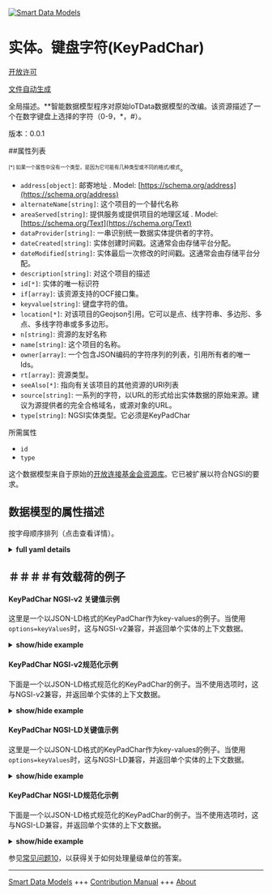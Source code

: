 <!-- 10-Header -->  
[![Smart Data Models](https://smartdatamodels.org/wp-content/uploads/2022/01/SmartDataModels_logo.png "Logo")](https://smartdatamodels.org)  
实体。键盘字符(KeyPadChar)  
===================<!-- /10-Header -->  
<!-- 15-License -->  
[开放许可](https://github.com/smart-data-models//dataModel.OCF/blob/master/KeyPadChar/LICENSE.md)  
[文件自动生成](https://docs.google.com/presentation/d/e/2PACX-1vTs-Ng5dIAwkg91oTTUdt8ua7woBXhPnwavZ0FxgR8BsAI_Ek3C5q97Nd94HS8KhP-r_quD4H0fgyt3/pub?start=false&loop=false&delayms=3000#slide=id.gb715ace035_0_60)  
<!-- /15-License -->  
<!-- 20-Description -->  
全局描述。**智能数据模型程序对原始IoTData数据模型的改编。该资源描述了一个在数字键盘上选择的字符（0-9，*，#）。  
版本：0.0.1  
<!-- /20-Description -->  
<!-- 30-PropertiesList -->  

##属性列表  

<sup><sub>[*] 如果一个属性中没有一个类型，是因为它可能有几种类型或不同的格式/模式</sub></sup>。  
- `address[object]`: 邮寄地址  . Model: [https://schema.org/address](https://schema.org/address)- `alternateName[string]`: 这个项目的一个替代名称  - `areaServed[string]`: 提供服务或提供项目的地理区域  . Model: [https://schema.org/Text](https://schema.org/Text)- `dataProvider[string]`: 一串识别统一数据实体提供者的字符。  - `dateCreated[string]`: 实体创建时间戳。这通常会由存储平台分配。  - `dateModified[string]`: 实体最后一次修改的时间戳。这通常会由存储平台分配。  - `description[string]`: 对这个项目的描述  - `id[*]`: 实体的唯一标识符  - `if[array]`: 该资源支持的OCF接口集。  - `keyvalue[string]`: 键盘字符的值。  - `location[*]`: 对该项目的Geojson引用。它可以是点、线字符串、多边形、多点、多线字符串或多多边形。  - `n[string]`: 资源的友好名称  - `name[string]`: 这个项目的名称。  - `owner[array]`: 一个包含JSON编码的字符序列的列表，引用所有者的唯一Ids。  - `rt[array]`: 资源类型。  - `seeAlso[*]`: 指向有关该项目的其他资源的URI列表  - `source[string]`: 一系列的字符，以URL的形式给出实体数据的原始来源。建议为源提供者的完全合格域名，或源对象的URL。  - `type[string]`: NGSI实体类型。它必须是KeyPadChar  <!-- /30-PropertiesList -->  
<!-- 35-RequiredProperties -->  
所需属性  
- `id`  - `type`  <!-- /35-RequiredProperties -->  
<!-- 40-RequiredProperties -->  
这个数据模型来自于原始的[开放连接基金会资源库](https://github.com/openconnectivityfoundation/IoTDataModels)。它已被扩展以符合NGSI的要求。  
<!-- /40-RequiredProperties -->  
<!-- 50-DataModelHeader -->  
## 数据模型的属性描述  
按字母顺序排列（点击查看详情）。  
<!-- /50-DataModelHeader -->  
<!-- 60-ModelYaml -->  
<details><summary><strong>full yaml details</strong></summary>    
```yaml  
KeyPadChar:    
  description: "Smart Data Models Program adaptation of the original IoTData data Models. This Resource describes a char (0-9,*,#) which is selected on a number keypad."    
  properties:    
    address:    
      description: 'The mailing address'    
      properties:    
        addressCountry:    
          description: 'Property. The country. For example, Spain. Model:''https://schema.org/addressCountry'''    
          type: string    
        addressLocality:    
          description: 'Property. The locality in which the street address is, and which is in the region. Model:''https://schema.org/addressLocality'''    
          type: string    
        addressRegion:    
          description: 'Property. The region in which the locality is, and which is in the country. Model:''https://schema.org/addressRegion'''    
          type: string    
        postOfficeBoxNumber:    
          description: 'Property. The post office box number for PO box addresses. For example, 03578. Model:''https://schema.org/postOfficeBoxNumber'''    
          type: string    
        postalCode:    
          description: 'Property. The postal code. For example, 24004. Model:''https://schema.org/https://schema.org/postalCode'''    
          type: string    
        streetAddress:    
          description: 'Property. The street address. Model:''https://schema.org/streetAddress'''    
          type: string    
      type: object    
      x-ngsi:    
        model: https://schema.org/address    
        type: Property    
    alternateName:    
      description: 'An alternative name for this item'    
      type: string    
      x-ngsi:    
        type: Property    
    areaServed:    
      description: 'The geographic area where a service or offered item is provided'    
      type: string    
      x-ngsi:    
        model: https://schema.org/Text    
        type: Property    
    dataProvider:    
      description: 'A sequence of characters identifying the provider of the harmonised data entity.'    
      type: string    
      x-ngsi:    
        type: Property    
    dateCreated:    
      description: 'Entity creation timestamp. This will usually be allocated by the storage platform.'    
      format: date-time    
      type: string    
      x-ngsi:    
        type: Property    
    dateModified:    
      description: 'Timestamp of the last modification of the entity. This will usually be allocated by the storage platform.'    
      format: date-time    
      type: string    
      x-ngsi:    
        type: Property    
    description:    
      description: 'A description of this item'    
      type: string    
      x-ngsi:    
        type: Property    
    id:    
      anyOf: &keypadchar_-_properties_-_owner_-_items_-_anyof    
        - description: 'Property. Identifier format of any NGSI entity'    
          maxLength: 256    
          minLength: 1    
          pattern: ^[\w\-\.\{\}\$\+\*\[\]`|~^@!,:\\]+$    
          type: string    
        - description: 'Property. Identifier format of any NGSI entity'    
          format: uri    
          type: string    
      description: 'Unique identifier of the entity'    
      x-ngsi:    
        type: Property    
    if:    
      description: 'The OCF Interface set supported by this Resource.'    
      items:    
        enum:    
          - oic.if.baseline    
          - oic.if.rw    
        type: string    
      minItems: 2    
      readOnly: true    
      type: array    
      uniqueItems: true    
      x-ngsi:    
        type: Property    
    keyvalue:    
      description: 'The value of the key pad char.'    
      enum:    
        - 0    
        - 1    
        - 2    
        - 3    
        - 4    
        - 5    
        - 6    
        - 7    
        - 8    
        - 9    
        - "*"    
        - "#"    
      type: string    
      x-ngsi:    
        type: Property    
    location:    
      description: 'Geojson reference to the item. It can be Point, LineString, Polygon, MultiPoint, MultiLineString or MultiPolygon'    
      oneOf:    
        - description: 'Geoproperty. Geojson reference to the item. Point'    
          properties:    
            bbox:    
              items:    
                type: number    
              minItems: 4    
              type: array    
            coordinates:    
              items:    
                type: number    
              minItems: 2    
              type: array    
            type:    
              enum:    
                - Point    
              type: string    
          required:    
            - type    
            - coordinates    
          title: 'GeoJSON Point'    
          type: object    
        - description: 'Geoproperty. Geojson reference to the item. LineString'    
          properties:    
            bbox:    
              items:    
                type: number    
              minItems: 4    
              type: array    
            coordinates:    
              items:    
                items:    
                  type: number    
                minItems: 2    
                type: array    
              minItems: 2    
              type: array    
            type:    
              enum:    
                - LineString    
              type: string    
          required:    
            - type    
            - coordinates    
          title: 'GeoJSON LineString'    
          type: object    
        - description: 'Geoproperty. Geojson reference to the item. Polygon'    
          properties:    
            bbox:    
              items:    
                type: number    
              minItems: 4    
              type: array    
            coordinates:    
              items:    
                items:    
                  items:    
                    type: number    
                  minItems: 2    
                  type: array    
                minItems: 4    
                type: array    
              type: array    
            type:    
              enum:    
                - Polygon    
              type: string    
          required:    
            - type    
            - coordinates    
          title: 'GeoJSON Polygon'    
          type: object    
        - description: 'Geoproperty. Geojson reference to the item. MultiPoint'    
          properties:    
            bbox:    
              items:    
                type: number    
              minItems: 4    
              type: array    
            coordinates:    
              items:    
                items:    
                  type: number    
                minItems: 2    
                type: array    
              type: array    
            type:    
              enum:    
                - MultiPoint    
              type: string    
          required:    
            - type    
            - coordinates    
          title: 'GeoJSON MultiPoint'    
          type: object    
        - description: 'Geoproperty. Geojson reference to the item. MultiLineString'    
          properties:    
            bbox:    
              items:    
                type: number    
              minItems: 4    
              type: array    
            coordinates:    
              items:    
                items:    
                  items:    
                    type: number    
                  minItems: 2    
                  type: array    
                minItems: 2    
                type: array    
              type: array    
            type:    
              enum:    
                - MultiLineString    
              type: string    
          required:    
            - type    
            - coordinates    
          title: 'GeoJSON MultiLineString'    
          type: object    
        - description: 'Geoproperty. Geojson reference to the item. MultiLineString'    
          properties:    
            bbox:    
              items:    
                type: number    
              minItems: 4    
              type: array    
            coordinates:    
              items:    
                items:    
                  items:    
                    items:    
                      type: number    
                    minItems: 2    
                    type: array    
                  minItems: 4    
                  type: array    
                type: array    
              type: array    
            type:    
              enum:    
                - MultiPolygon    
              type: string    
          required:    
            - type    
            - coordinates    
          title: 'GeoJSON MultiPolygon'    
          type: object    
      x-ngsi:    
        type: Geoproperty    
    n:    
      description: 'Friendly name of the Resource'    
      maxLength: 64    
      readOnly: true    
      type: string    
      x-ngsi:    
        type: Property    
    name:    
      description: 'The name of this item.'    
      type: string    
      x-ngsi:    
        type: Property    
    owner:    
      description: 'A List containing a JSON encoded sequence of characters referencing the unique Ids of the owner(s)'    
      items:    
        anyOf: *keypadchar_-_properties_-_owner_-_items_-_anyof    
        description: 'Property. Unique identifier of the entity'    
      type: array    
      x-ngsi:    
        type: Property    
    rt:    
      description: 'The Resource Type.'    
      items:    
        enum:    
          - oic.r.keypadchar    
        maxLength: 64    
        type: string    
      minItems: 1    
      readOnly: true    
      type: array    
      uniqueItems: true    
      x-ngsi:    
        type: Property    
    seeAlso:    
      description: 'list of uri pointing to additional resources about the item'    
      oneOf:    
        - items:    
            format: uri    
            type: string    
          minItems: 1    
          type: array    
        - format: uri    
          type: string    
      x-ngsi:    
        type: Property    
    source:    
      description: 'A sequence of characters giving the original source of the entity data as a URL. Recommended to be the fully qualified domain name of the source provider, or the URL to the source object.'    
      type: string    
      x-ngsi:    
        type: Property    
    type:    
      description: 'NGSI entity type. It has to be KeyPadChar'    
      enum:    
        - KeyPadChar    
      type: string    
      x-ngsi:    
        type: Property    
  required:    
    - id    
    - type    
  type: object    
  x-derived-from: https://github.com/OpenInterConnect/IoTDataModels/blob/master/KeyPadCharResURI.swagger.json    
  x-disclaimer: 'Redistribution and use in source and binary forms, with or without modification, are permitted  provided that the license conditions are met. Copyleft (c) 2021 Contributors to Smart Data Models Program'    
  x-license-url: https://github.com/smart-data-models/dataModel.OCF/blob/master/KeyPadChar/LICENSE.md    
  x-model-schema: https://smart-data-models.github.io/dataModel.IoTDataModels/KeyPadChar/schema.json    
  x-model-tags: OCF    
  x-version: 0.0.1    
```  
</details>    
<!-- /60-ModelYaml -->  
<!-- 70-MiddleNotes -->  
<!-- /70-MiddleNotes -->  
<!-- 80-Examples -->  
## ＃＃＃＃有效载荷的例子  
#### KeyPadChar NGSI-v2 关键值示例  
这里是一个以JSON-LD格式的KeyPadChar作为key-values的例子。当使用`options=keyValues`时，这与NGSI-v2兼容，并返回单个实体的上下文数据。  
<details><summary><strong>show/hide example</strong></summary>    
```json  
{  
  "id": "urn:ngsi-ld:KeyPadChar:id:AUBP:20991466",  
  "dateCreated": "1995-04-06T20:48:38Z",  
  "dateModified": "2000-10-01T18:01:36Z",  
  "source": "Leave stock good reveal best difficult. Stock think significant activity.",  
  "name": "Thank tonight threat. Still sure unit line reduce car turn. Little space others sometimes card. Soldier daughter hand win else position agree.",  
  "alternateName": "Inside meeting board sometimes official question dinner. Moment hit point fight hair. Yourself record face must point oil then.",  
  "description": "Network tree mind place fund along south. Produce listen first role science mention land. Research laugh think plan two.",  
  "dataProvider": "However many while think play face. Maintain suggest administration. Black leg decade hear should form financial.",  
  "owner": [  
    "urn:ngsi-ld:KeyPadChar:items:KFQK:36162854",  
    "urn:ngsi-ld:KeyPadChar:items:GXKW:43506063"  
  ],  
  "seeAlso": [  
    "urn:ngsi-ld:KeyPadChar:items:JJYA:86979262",  
    "urn:ngsi-ld:KeyPadChar:items:GZYM:77577120"  
  ],  
  "location": {  
    "type": "Point",  
    "coordinates": [  
      -84.361774,  
      -138.562003  
    ]  
  },  
  "address": {  
    "streetAddress": "Decide seem operation structure. Brother rule hundred toward page look. Just stock occur science western between.",  
    "addressLocality": "Almost simply care former discover. Health realize more together go third whether particularly.",  
    "addressRegion": "Note tax situation suddenly how interesting suddenly. Along back face show husband team. Enough however star work industry this.",  
    "addressCountry": "Approach kitchen human he plant act nature. Which like head dream past reason. Open send money.",  
    "postalCode": "Attorney mother big place. Adult officer purpose wrong pay you question. Report serve mother return it training.",  
    "postOfficeBoxNumber": "Ever able close fight born. Condition box land young five."  
  },  
  "areaServed": "Cup century name safe member try speak. Unit image policy next character."  
}  
```  
</details>  
#### KeyPadChar NGSI-v2规范化示例  
下面是一个以JSON-LD格式规范化的KeyPadChar的例子。当不使用选项时，这与NGSI-v2兼容，并返回单个实体的上下文数据。  
<details><summary><strong>show/hide example</strong></summary>    
```json  
{  
  "id": {  
    "type": "string",  
    "value": "urn:ngsi-ld:KeyPadChar:id:AUBP:20991466"  
  },  
  "dateCreated": {  
    "format": "date-time",  
    "type": "string",  
    "value": "1995-04-06T20:48:38Z"  
  },  
  "dateModified": {  
    "format": "date-time",  
    "type": "string",  
    "value": "2000-10-01T18:01:36Z"  
  },  
  "source": {  
    "type": "string",  
    "value": "Leave stock good reveal best difficult. Stock think significant activity."  
  },  
  "name": {  
    "type": "string",  
    "value": "Thank tonight threat. Still sure unit line reduce car turn. Little space others sometimes card. Soldier daughter hand win else position agree."  
  },  
  "alternateName": {  
    "type": "string",  
    "value": "Inside meeting board sometimes official question dinner. Moment hit point fight hair. Yourself record face must point oil then."  
  },  
  "description": {  
    "type": "string",  
    "value": "Network tree mind place fund along south. Produce listen first role science mention land. Research laugh think plan two."  
  },  
  "dataProvider": {  
    "type": "string",  
    "value": "However many while think play face. Maintain suggest administration. Black leg decade hear should form financial."  
  },  
  "owner": {  
    "type": "array",  
    "value": [  
      "urn:ngsi-ld:KeyPadChar:items:KFQK:36162854",  
      "urn:ngsi-ld:KeyPadChar:items:GXKW:43506063"  
    ]  
  },  
  "seeAlso": {  
    "type": "array",  
    "value": [  
      "urn:ngsi-ld:KeyPadChar:items:JJYA:86979262",  
      "urn:ngsi-ld:KeyPadChar:items:GZYM:77577120"  
    ]  
  },  
  "location": {  
    "type": "object",  
    "value": {  
      "type": "Point",  
      "coordinates": [  
        -84.361774,  
        -138.562003  
      ]  
    }  
  },  
  "address": {  
    "type": "object",  
    "value": {  
      "streetAddress": "Decide seem operation structure. Brother rule hundred toward page look. Just stock occur science western between.",  
      "addressLocality": "Almost simply care former discover. Health realize more together go third whether particularly.",  
      "addressRegion": "Note tax situation suddenly how interesting suddenly. Along back face show husband team. Enough however star work industry this.",  
      "addressCountry": "Approach kitchen human he plant act nature. Which like head dream past reason. Open send money.",  
      "postalCode": "Attorney mother big place. Adult officer purpose wrong pay you question. Report serve mother return it training.",  
      "postOfficeBoxNumber": "Ever able close fight born. Condition box land young five."  
    }  
  },  
  "areaServed": {  
    "type": "string",  
    "value": "Cup century name safe member try speak. Unit image policy next character."  
  }  
}  
```  
</details>  
#### KeyPadChar NGSI-LD关键值示例  
这里是一个以JSON-LD格式的KeyPadChar作为key-values的例子。当使用`options=keyValues`时，这与NGSI-LD兼容，并返回单个实体的上下文数据。  
<details><summary><strong>show/hide example</strong></summary>    
```json  
{  
    "id": "urn:ngsi-ld:KeyPadChar:id:AUBP:20991466",  
    "dateCreated": "1995-04-06T20:48:38Z",  
    "dateModified": "2000-10-01T18:01:36Z",  
    "source": "Leave stock good reveal best difficult. Stock think significant activity.",  
    "name": "Thank tonight threat. Still sure unit line reduce car turn. Little space others sometimes card. Soldier daughter hand win else position agree.",  
    "alternateName": "Inside meeting board sometimes official question dinner. Moment hit point fight hair. Yourself record face must point oil then.",  
    "description": "Network tree mind place fund along south. Produce listen first role science mention land. Research laugh think plan two.",  
    "dataProvider": "However many while think play face. Maintain suggest administration. Black leg decade hear should form financial.",  
    "owner": [  
        "urn:ngsi-ld:KeyPadChar:items:KFQK:36162854",  
        "urn:ngsi-ld:KeyPadChar:items:GXKW:43506063"  
    ],  
    "seeAlso": [  
        "urn:ngsi-ld:KeyPadChar:items:JJYA:86979262",  
        "urn:ngsi-ld:KeyPadChar:items:GZYM:77577120"  
    ],  
    "location": {  
        "type": "Point",  
        "coordinates": [  
            -84.361774,  
            -138.562003  
        ]  
    },  
    "address": {  
        "streetAddress": "Decide seem operation structure. Brother rule hundred toward page look. Just stock occur science western between.",  
        "addressLocality": "Almost simply care former discover. Health realize more together go third whether particularly.",  
        "addressRegion": "Note tax situation suddenly how interesting suddenly. Along back face show husband team. Enough however star work industry this.",  
        "addressCountry": "Approach kitchen human he plant act nature. Which like head dream past reason. Open send money.",  
        "postalCode": "Attorney mother big place. Adult officer purpose wrong pay you question. Report serve mother return it training.",  
        "postOfficeBoxNumber": "Ever able close fight born. Condition box land young five."  
    },  
    "areaServed": "Cup century name safe member try speak. Unit image policy next character.",  
    "@context": [  
        "https://smartdatamodels.org/context.jsonld",  
        "https://raw.githubusercontent.com/smart-data-models/dataModel.OCF/master/context.jsonld"  
    ]  
}  
```  
</details>  
#### KeyPadChar NGSI-LD规范化示例  
下面是一个以JSON-LD格式规范化的KeyPadChar的例子。当不使用选项时，这与NGSI-LD兼容，并返回单个实体的上下文数据。  
<details><summary><strong>show/hide example</strong></summary>    
```json  
{  
    "id": "urn:ngsi-ld:KeyPadChar:id:KXUT:50908923",  
    "dateCreated": {  
        "type": "Property",  
        "value": {  
            "@type": "DateTime",  
            "@value": "2021-08-21T14:51:03Z"  
        }  
    },  
    "dateModified": {  
        "type": "Property",  
        "value": {  
            "@type": "DateTime",  
            "@value": "2001-05-14T20:30:00Z"  
        }  
    },  
    "source": {  
        "type": "Property",  
        "value": "Soldier store feeling many help event wrong. Old develop tree picture account whole indicate. Heart skill offer. Partner read career product south fund interview."  
    },  
    "name": {  
        "type": "Property",  
        "value": "Administration actually live from."  
    },  
    "alternateName": {  
        "type": "Property",  
        "value": "Writer per first increase design size. Tax health drug loss."  
    },  
    "description": {  
        "type": "Property",  
        "value": "Project indeed while baby third. Bank after condition wife. National within standard record indicate fact Democrat mean."  
    },  
    "dataProvider": {  
        "type": "Property",  
        "value": "Magazine quickly a. Every social month hot policy reduce. Deal produce chair another although."  
    },  
    "owner": {  
        "type": "Property",  
        "value": [  
            "urn:ngsi-ld:KeyPadChar:items:EXVC:21629351",  
            "urn:ngsi-ld:KeyPadChar:items:QPDN:56214490"  
        ]  
    },  
    "seeAlso": {  
        "type": "Property",  
        "value": [  
            "urn:ngsi-ld:KeyPadChar:items:XLTN:33438506"  
        ]  
    },  
    "location": {  
        "type": "Property",  
        "value": {  
            "type": "Point",  
            "coordinates": [  
                -65.7253095,  
                -48.188615  
            ]  
        }  
    },  
    "address": {  
        "type": "Property",  
        "value": {  
            "streetAddress": "Least environment believe least director series consumer letter. Friend before finally huge data official. Style think myself face arm theory clear home.",  
            "addressLocality": "Modern start quite cover. Resource role quality.",  
            "addressRegion": "Whole subject interview cup debate professor item. Always sense kind three foreign increase case. Page assume we another else according.",  
            "addressCountry": "Candidate eye live you house why. Finish beat detail across. Eye alone prove avoid agreement.",  
            "postalCode": "Reflect collection scene doctor or her bar. Debate common term imagine.",  
            "postOfficeBoxNumber": "Discuss really score deep hotel. Boy meeting much."  
        }  
    },  
    "areaServed": {  
        "type": "Property",  
        "value": "Store set party five. Assume mouth every measure."  
    },  
    "@context": [  
        "https://smartdatamodels.org/context.jsonld",  
        "https://raw.githubusercontent.com/smart-data-models/dataModel.OCF/master/context.jsonld"  
    ]  
}  
```  
</details><!-- /80-Examples -->  
<!-- 90-FooterNotes -->  
<!-- /90-FooterNotes -->  
<!-- 95-Units -->  
参见[常见问题10](https://smartdatamodels.org/index.php/faqs/)，以获得关于如何处理量级单位的答案。  
<!-- /95-Units -->  
<!-- 97-LastFooter -->  
---  
[Smart Data Models](https://smartdatamodels.org) +++ [Contribution Manual](https://bit.ly/contribution_manual) +++ [About](https://bit.ly/Introduction_SDM)<!-- /97-LastFooter -->  
